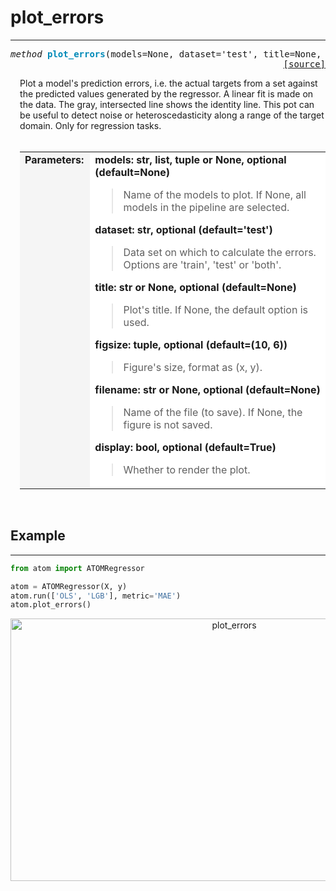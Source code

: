 # plot_errors
-------------

<a name="atom"></a>
<pre><em>method</em> <strong style="color:#008AB8">plot_errors</strong>(models=None, dataset='test', title=None, figsize=(10, 6), filename=None, display=True)
<div align="right"><a href="https://github.com/tvdboom/ATOM/blob/master/atom/plots.py#L1289">[source]</a></div></pre>
<div style="padding-left:3%">
Plot a model's prediction errors, i.e. the actual targets from a set against the
 predicted values generated by the regressor. A linear fit is made on the data.
 The gray, intersected line shows the identity line. This pot can be useful to detect
 noise or heteroscedasticity along a range of the target domain. Only for regression
 tasks.
<br /><br />
<table width="100%">
<tr>
<td width="15%" style="vertical-align:top; background:#F5F5F5;"><strong>Parameters:</strong></td>
<td width="75%" style="background:white;">
<strong>models: str, list, tuple or None, optional (default=None)</strong>
<blockquote>
Name of the models to plot. If None, all models in the pipeline are selected.
</blockquote>
<strong>dataset: str, optional (default='test')</strong>
<blockquote>
Data set on which to calculate the errors. Options are 'train', 'test' or 'both'.
</blockquote>
<strong>title: str or None, optional (default=None)</strong>
<blockquote>
Plot's title. If None, the default option is used.
</blockquote>
<strong>figsize: tuple, optional (default=(10, 6))</strong>
<blockquote>
Figure's size, format as (x, y).
</blockquote>
<strong>filename: str or None, optional (default=None)</strong>
<blockquote>
Name of the file (to save). If None, the figure is not saved.
</blockquote>
<strong>display: bool, optional (default=True)</strong>
<blockquote>
Whether to render the plot.
</blockquote>
</tr>
</table>
</div>
<br />



## Example
----------

```python
from atom import ATOMRegressor

atom = ATOMRegressor(X, y)
atom.run(['OLS', 'LGB'], metric='MAE')
atom.plot_errors()
```
<div align="center">
    <img src="../../../img/plots/plot_errors.png" alt="plot_errors" width="700" height="420"/>
</div>
